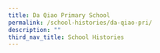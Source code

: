 ```yaml
---
title: Da Qiao Primary School
permalink: /school-histories/da-qiao-pri/
description: ""
third_nav_title: School Histories
---
```


